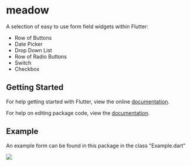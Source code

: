 # meadow

A selection of easy to use form field widgets within Flutter:
* Row of Buttons
* Date Picker
* Drop Down List
* Row of Radio Buttons
* Switch
* Checkbox

## Getting Started

For help getting started with Flutter, view the online [documentation](https://flutter.io/).

For help on editing package code, view the [documentation](https://flutter.io/developing*packages/).

## Example

An example form can be found in this package in the class "Example.dart"

![](https://imgur.com/a/9miJ93a)

